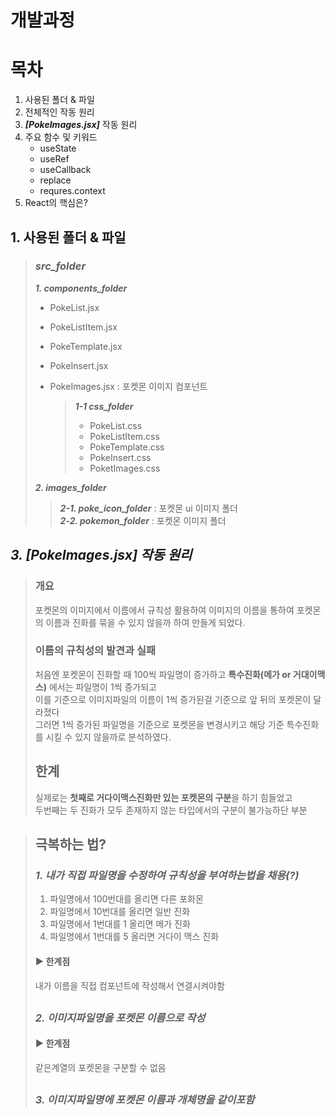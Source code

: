 # 개발과정

# 목차

1. 사용된 폴더 & 파일
2. 전체적인 작동 원리
3. **_[PokeImages.jsx]_** 작동 원리
4. 주요 함수 및 키워드
   -  useState
   -  useRef
   -  useCallback
   -  replace
   -  requres.context
5. React의 핵심은?

## 1. 사용된 폴더 & 파일

> ### **_src_folder_**
>
> **_1. components_folder_**
>
> -  PokeList.jsx
> -  PokeListItem.jsx
> -  PokeTemplate.jsx
> -  PokeInsert.jsx
> -  PokeImages.jsx : 포켓몬 이미지 컴포넌트
>
>    > **_1-1 css_folder_**
>    >
>    > -  PokeList.css
>    > -  PokeListItem.css
>    > -  PokeTemplate.css
>    > -  PokeInsert.css
>    > -  PoketImages.css
>
> **_2. images_folder_**
>
> > **_2-1. poke_icon_folder_** : 포켓몬 ui 이미지 폴더\
> > **_2-2. pokemon_folder_** : 포켓몬 이미지 폴더

## **_3. [PokeImages.jsx] 작동 원리_**

> ### 개요
>
> 포켓몬의 이미지에서 이름에서 규칙성 활용하여 이미지의 이름을 통하여 포켓몬의 이름과 진화를 묶을 수 있지 않을까 하여 만들게 되었다.
>
> ### 이름의 규칙성의 발견과 실패
>
> 처음엔 포켓몬이 진화할 때 100씩 파일명이 증가하고 **특수진화(메가 or 거대이맥스)** 에서는 파일명이 1씩 증가되고\
> 이를 기준으로 이미지파일의 이름이 1씩 증가된걸 기준으로 앞 뒤의 포켓몬이 달라졌다\
> 그러면 1씩 증가된 파일명을 기준으로 포켓몬을 변경시키고 해당 기준 특수진화를 시킬 수 있지 않을까로 분석하였다.
>
> ## **한계**
>
> 실제로는 **첫째로 거다이맥스진화만 있는 포켓몬의 구분**을 하기 힘들었고\
> 두번째는 두 진화가 모두 존재하지 않는 타입에서의 구분이 불가능하단 부분

> ## **극복하는 법?**
>
> ### _1. 내가 직접 파일명을 수정하여 규칙성을 부여하는법을 채용(?)_
>
> 1. 파일명에서 100번대를 올리면 다른 포화몬
> 2. 파일명에서 10번대를 올리면 일반 진화
> 3. 파일명에서 1번대를 1 올리면 메가 진화
> 4. 파일명에서 1번대를 5 올리면 거다이 맥스 진화
>
> #### ▶ 한계점
>
> 내가 이름을 직접 컴포넌트에 작성해서 연결시켜야함
>
> ##
>
> ### _2. 이미지파일명을 포켓몬 이름으로 작성_
>
> #### ▶ 한계점
>
> 같은계열의 포켓몬을 구분할 수 없음
>
> ##
>
> ### _3. 이미지파일명에 포켓몬 이름과 개체명을 같이포함_
